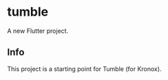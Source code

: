 # tumble

A new Flutter project.

## Info

This project is a starting point for Tumble (for Kronox).
